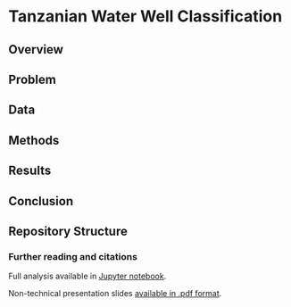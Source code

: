 # Tanzanian Water Well Classification

## Overview

## Problem

## Data

## Methods

## Results

## Conclusion

## Repository Structure

### Further reading and citations

Full analysis available in [Jupyter notebook]().

Non-technical presentation slides [available in .pdf format]().
